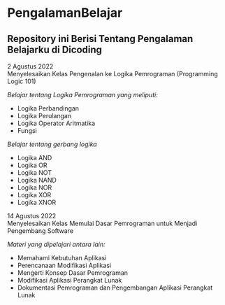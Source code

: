 PengalamanBelajar
==
Repository ini Berisi Tentang Pengalaman Belajarku di Dicoding
--

2 Agustus 2022\
Menyelesaikan Kelas Pengenalan ke Logika Pemrograman (Programming Logic 101)

*Belajar tentang Logika Pemrograman yang meliputi:*
- Logika Perbandingan
- Logika Perulangan
- Logika Operator Aritmatika
- Fungsi

*Belajar tentang gerbang logika*
- Logika AND
- Logika OR
- Logika NOT
- Logika NAND
- Logika NOR
- Logika XOR
- Logika XNOR

14 Agustus 2022\
Menyelesaikan Kelas Memulai Dasar Pemrograman untuk Menjadi Pengembang Software

*Materi yang dipelajari antara lain:*
- Memahami Kebutuhan Aplikasi
- Perencanaan Modifikasi Aplikasi
- Mengerti Konsep Dasar Pemrograman
- Modifikasi Aplikasi Perangkat Lunak
- Dokumentasi Pemrograman dan Pengembangan Aplikasi Perangkat Lunak
